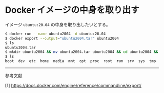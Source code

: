 # Docker イメージの中身を取り出す

イメージ `ubuntu:20.04` の中身を取り出したいとする。

```bash
$ docker run --name ubuntu2004 -d ubuntu:20.04
$ docker export --output="ubuntu2004.tar" ubuntu2004
$ ls
ubuntu2004.tar
$ mkdir ubuntu2004 && mv ubuntu2004.tar ubuntu2004 && cd ubuntu2004 && tar xvf ubuntu2004.tar
$ ls
boot  dev  etc  home  media  mnt  opt  proc  root  run  srv  sys  tmp  usr  var  bin  lib  lib32  lib64  libx32  sbin  ubuntu2004.tar
```

---
参考文献

[1] https://docs.docker.com/engine/reference/commandline/export/
